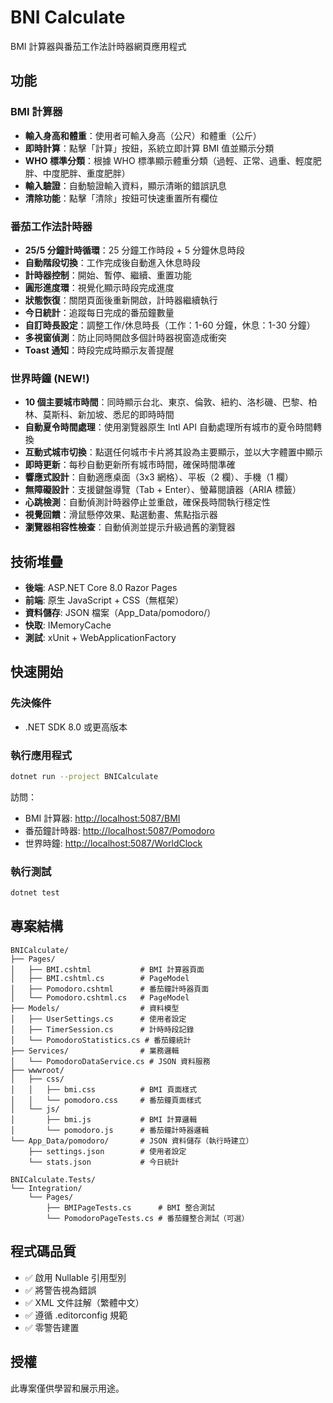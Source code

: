 # BNI Calculate

BMI 計算器與番茄工作法計時器網頁應用程式

## 功能

### BMI 計算器

- **輸入身高和體重**：使用者可輸入身高（公尺）和體重（公斤）
- **即時計算**：點擊「計算」按鈕，系統立即計算 BMI 值並顯示分類
- **WHO 標準分類**：根據 WHO 標準顯示體重分類（過輕、正常、過重、輕度肥胖、中度肥胖、重度肥胖）
- **輸入驗證**：自動驗證輸入資料，顯示清晰的錯誤訊息
- **清除功能**：點擊「清除」按鈕可快速重置所有欄位

### 番茄工作法計時器

- **25/5 分鐘計時循環**：25 分鐘工作時段 + 5 分鐘休息時段
- **自動階段切換**：工作完成後自動進入休息時段
- **計時器控制**：開始、暫停、繼續、重置功能
- **圓形進度環**：視覺化顯示時段完成進度
- **狀態恢復**：關閉頁面後重新開啟，計時器繼續執行
- **今日統計**：追蹤每日完成的番茄鐘數量
- **自訂時長設定**：調整工作/休息時長（工作：1-60 分鐘，休息：1-30 分鐘）
- **多視窗偵測**：防止同時開啟多個計時器視窗造成衝突
- **Toast 通知**：時段完成時顯示友善提醒

### 世界時鐘 (NEW!)

- **10 個主要城市時間**：同時顯示台北、東京、倫敦、紐約、洛杉磯、巴黎、柏林、莫斯科、新加坡、悉尼的即時時間
- **自動夏令時間處理**：使用瀏覽器原生 Intl API 自動處理所有城市的夏令時間轉換
- **互動式城市切換**：點選任何城市卡片將其設為主要顯示，並以大字體置中顯示
- **即時更新**：每秒自動更新所有城市時間，確保時間準確
- **響應式設計**：自動適應桌面（3x3 網格）、平板（2 欄）、手機（1 欄）
- **無障礙設計**：支援鍵盤導覽（Tab + Enter）、螢幕閱讀器（ARIA 標籤）
- **心跳檢測**：自動偵測計時器停止並重啟，確保長時間執行穩定性
- **視覺回饋**：滑鼠懸停效果、點選動畫、焦點指示器
- **瀏覽器相容性檢查**：自動偵測並提示升級過舊的瀏覽器

## 技術堆疊

- **後端**: ASP.NET Core 8.0 Razor Pages
- **前端**: 原生 JavaScript + CSS（無框架）
- **資料儲存**: JSON 檔案（App_Data/pomodoro/）
- **快取**: IMemoryCache
- **測試**: xUnit + WebApplicationFactory

## 快速開始

### 先決條件

- .NET SDK 8.0 或更高版本

### 執行應用程式

```bash
dotnet run --project BNICalculate
```

訪問：
- BMI 計算器: <http://localhost:5087/BMI>
- 番茄鐘計時器: <http://localhost:5087/Pomodoro>
- 世界時鐘: <http://localhost:5087/WorldClock>

### 執行測試

```bash
dotnet test
```

## 專案結構

```text
BNICalculate/
├── Pages/
│   ├── BMI.cshtml           # BMI 計算器頁面
│   ├── BMI.cshtml.cs        # PageModel
│   ├── Pomodoro.cshtml      # 番茄鐘計時器頁面
│   └── Pomodoro.cshtml.cs   # PageModel
├── Models/                  # 資料模型
│   ├── UserSettings.cs      # 使用者設定
│   ├── TimerSession.cs      # 計時時段記錄
│   └── PomodoroStatistics.cs # 番茄鐘統計
├── Services/                # 業務邏輯
│   └── PomodoroDataService.cs # JSON 資料服務
├── wwwroot/
│   ├── css/
│   │   ├── bmi.css          # BMI 頁面樣式
│   │   └── pomodoro.css     # 番茄鐘頁面樣式
│   └── js/
│       ├── bmi.js           # BMI 計算邏輯
│       └── pomodoro.js      # 番茄鐘計時器邏輯
└── App_Data/pomodoro/       # JSON 資料儲存（執行時建立）
    ├── settings.json        # 使用者設定
    └── stats.json           # 今日統計

BNICalculate.Tests/
└── Integration/
    └── Pages/
        ├── BMIPageTests.cs      # BMI 整合測試
        └── PomodoroPageTests.cs # 番茄鐘整合測試（可選）
```

## 程式碼品質

- ✅ 啟用 Nullable 引用型別
- ✅ 將警告視為錯誤
- ✅ XML 文件註解（繁體中文）
- ✅ 遵循 .editorconfig 規範
- ✅ 零警告建置

## 授權

此專案僅供學習和展示用途。
